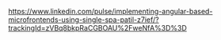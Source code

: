 https://www.linkedin.com/pulse/implementing-angular-based-microfrontends-using-single-spa-patil-z7ief/?trackingId=zVBq8bkpRaCGBOAU%2FweNfA%3D%3D
